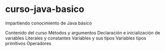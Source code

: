 # curso-java-basico
impartiendo conocimiento de Java básico

Contenido del curso
  Métodos y argumentos
  Declaración e inicialización de variables
  Literales y constantes
  Variables y sus tipos
  Variables tipos primitivos
  Operadores
 
